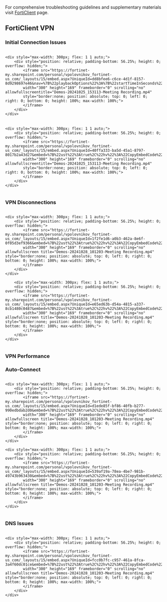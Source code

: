 For comprehensive troubleshooting guidelines and supplementary materials visit [FortiClient](../FortiClient/index.md) page.

## FortiClient VPN

### Initial Connection Issues

<!-- Added a flex container -->
<div style="display: flex; flex-wrap: wrap; justify-content: flex-start; gap: 5px;">

<!-- Updated video 1 -->
    <div style="max-width: 300px; flex: 1 1 auto;">
        <div style="position: relative; padding-bottom: 56.25%; height: 0; overflow: hidden;">
            <iframe src="https://fortinet-my.sharepoint.com/personal/vpolovnikov_fortinet-us_com/_layouts/15/embed.aspx?UniqueId=dd8bfee6-c6ce-4d1f-8157-8d9298697e46&nav=%7B%22playbackOptions%22%3A%7B%22startTimeInSeconds%22%3A3%7D%7D&embed=%7B%22ust%22%3Atrue%2C%22hv%22%3A%22CopyEmbedCode%22%7D&referrer=StreamWebApp&referrerScenario=EmbedDialog.Create"
            width="300" height="169" frameborder="0" scrolling="no" allowfullscreentitle="Demos-20241025_153113-Meeting Recording.mp4"
            style="border:none; position: absolute; top: 0; left: 0; right: 0; bottom: 0; height: 100%; max-width: 100%;">
            </iframe>
        </div>
    </div>

<!-- Updated video 2 -->
    <div style="max-width: 300px; flex: 1 1 auto;">
        <div style="position: relative; padding-bottom: 56.25%; height: 0; overflow: hidden;">
            <iframe src="https://fortinet-my.sharepoint.com/personal/vpolovnikov_fortinet-us_com/_layouts/15/embed.aspx?UniqueId=40ffa333-ba5d-45a1-8797-8017b2a43d27&embed=%7B%22ust%22%3Atrue%2C%22hv%22%3A%22CopyEmbedCode%22%7D&referrer=StreamWebApp&referrerScenario=EmbedDialog.Create"
            width="300" height="169" frameborder="0" scrolling="no" allowfullscreentitle="Demos-20241025_153113-Meeting Recording.mp4"
            style="border:none; position: absolute; top: 0; left: 0; right: 0; bottom: 0; height: 100%; max-width: 100%;">
            </iframe>
        </div>
    </div>

</div>

### VPN Disconnections

<div style="display: flex; flex-wrap: wrap; justify-content: flex-start; gap: 5px;">

    <div style="max-width: 300px; flex: 1 1 auto;">
        <div style="position: relative; padding-bottom: 56.25%; height: 0; overflow: hidden;">
            <iframe src="https://fortinet-my.sharepoint.com/personal/vpolovnikov_fortinet-us_com/_layouts/15/embed.aspx?UniqueId=1f2fe1d6-a0b3-462a-8e6f-0f05d3ef9366&embed=%7B%22ust%22%3Atrue%2C%22hv%22%3A%22CopyEmbedCode%22%7D&referrer=StreamWebApp&referrerScenario=EmbedDialog.Create"
            width="300" height="169" frameborder="0" scrolling="no" allowfullscreen title="Demos-20241028_101203-Meeting Recording.mp4" style="border:none; position: absolute; top: 0; left: 0; right: 0; bottom: 0; height: 100%; max-width: 100%;">
            </iframe>
        </div>
    </div>

        <div style="max-width: 300px; flex: 1 1 auto;">
        <div style="position: relative; padding-bottom: 56.25%; height: 0; overflow: hidden;">
            <iframe src="https://fortinet-my.sharepoint.com/personal/vpolovnikov_fortinet-us_com/_layouts/15/embed.aspx?UniqueId=e65ed63b-d54a-4815-a337-8cb1480c0487&embed=%7B%22ust%22%3Atrue%2C%22hv%22%3A%22CopyEmbedCode%22%7D&referrer=StreamWebApp&referrerScenario=EmbedDialog.Create"
            width="300" height="169" frameborder="0" scrolling="no" allowfullscreen title="Demos-20241028_101203-Meeting Recording.mp4" style="border:none; position: absolute; top: 0; left: 0; right: 0; bottom: 0; height: 100%; max-width: 100%;">
            </iframe>
        </div>
    </div>
</div>

### VPN Performance


### Auto-Connect

<div style="display: flex; flex-wrap: wrap; justify-content: flex-start; gap: 5px;">

    <div style="max-width: 300px; flex: 1 1 auto;">
        <div style="position: relative; padding-bottom: 56.25%; height: 0; overflow: hidden;">
            <iframe src="https://fortinet-my.sharepoint.com/personal/vpolovnikov_fortinet-us_com/_layouts/15/embed.aspx?UniqueId=d1ede85f-bf86-40fb-b277-990edbdab2d0&embed=%7B%22ust%22%3Atrue%2C%22hv%22%3A%22CopyEmbedCode%22%7D&referrer=StreamWebApp&referrerScenario=EmbedDialog.Create"
            width="300" height="169" frameborder="0" scrolling="no" allowfullscreen title="Demos-20241028_101203-Meeting Recording.mp4" style="border:none; position: absolute; top: 0; left: 0; right: 0; bottom: 0; height: 100%; max-width: 100%;">
            </iframe>
        </div>
    </div>

    <div style="max-width: 300px; flex: 1 1 auto;">
        <div style="position: relative; padding-bottom: 56.25%; height: 0; overflow: hidden;">
            <iframe src="https://fortinet-my.sharepoint.com/personal/vpolovnikov_fortinet-us_com/_layouts/15/embed.aspx?UniqueId=539af19a-78ea-4be7-981b-49743b963430&embed=%7B%22ust%22%3Atrue%2C%22hv%22%3A%22CopyEmbedCode%22%7D&referrer=StreamWebApp&referrerScenario=EmbedDialog.Create"
            width="300" height="169" frameborder="0" scrolling="no" allowfullscreen title="Demos-20241028_101203-Meeting Recording.mp4" style="border:none; position: absolute; top: 0; left: 0; right: 0; bottom: 0; height: 100%; max-width: 100%;">
            </iframe>
        </div>
    </div>

</div>

### DNS Issues

<div style="display: flex; flex-wrap: wrap; justify-content: flex-start; gap: 5px;">

    <div style="max-width: 300px; flex: 1 1 auto;">
        <div style="position: relative; padding-bottom: 56.25%; height: 0; overflow: hidden;">
            <iframe src="https://fortinet-my.sharepoint.com/personal/vpolovnikov_fortinet-us_com/_layouts/15/embed.aspx?UniqueId=fcc0b7fc-c957-461a-8fca-3a4f60dc01ce&embed=%7B%22ust%22%3Atrue%2C%22hv%22%3A%22CopyEmbedCode%22%7D&referrer=StreamWebApp&referrerScenario=EmbedDialog.Create"
            width="300" height="169" frameborder="0" scrolling="no" allowfullscreen title="Demos-20241028_101203-Meeting Recording.mp4" style="border:none; position: absolute; top: 0; left: 0; right: 0; bottom: 0; height: 100%; max-width: 100%;">
            </iframe>
        </div>
    </div>

</div>
